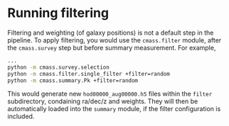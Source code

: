 
Running filtering
=================

Filtering and weighting (of galaxy positions) is not a default step in the pipeline. To apply filtering, you would use the `cmass.filter` module, after the `cmass.survey` step but before summary measurement. For example,
```bash
...
python -m cmass.survey.selection
python -m cmass.filter.single_filter +filter=random
python -m cmass.summary.Pk +filter=random
```
This would generate new `hod00000_aug00000.h5` files within the `filter` subdirectory, condaining ra/dec/z and weights. They will then be automatically loaded into the `summary` module, if the filter configuration is included.

